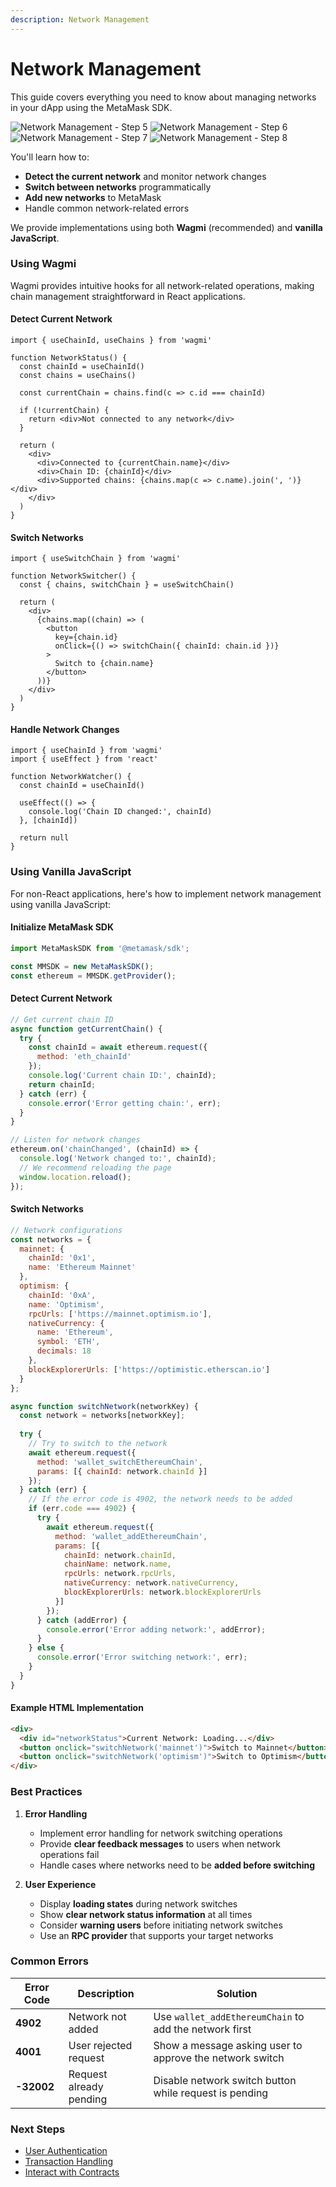 ```yaml
---
description: Network Management
---
```


# Network Management

This guide covers everything you need to know about managing networks in your dApp using the MetaMask SDK. 

<div style={{ 
    display: 'flex', 
    flexDirection: 'row', 
    gap: '12px', 
    marginBottom: '24px', 
    overflow: 'hidden', 
    overflowX: 'scroll', 
    WebkitOverflowScrolling: 'touch',
}}>
    <img 
        src={require("../_assets/quickstart-step-5.jpg").default} 
        alt="Network Management - Step 5" 
        style={{ flex: '1', maxWidth: '35%', border: '1px solid #DCDCDC' }} 
    />
    <img 
        src={require("../_assets/quickstart-step-6.jpg").default} 
        alt="Network Management - Step 6" 
        style={{ flex: '1', maxWidth: '35%', border: '1px solid #DCDCDC' }} 
    />
    <img 
        src={require("../_assets/quickstart-step-7.jpg").default} 
        alt="Network Management - Step 7" 
        style={{ flex: '1', maxWidth: '35%', border: '1px solid #DCDCDC' }} 
    />
    <img 
        src={require("../_assets/quickstart-step-8.jpg").default} 
        alt="Network Management - Step 8" 
        style={{ flex: '1', maxWidth: '35%', border: '1px solid #DCDCDC' }} 
    />
</div>

You'll learn how to:
- **Detect the current network** and monitor network changes
- **Switch between networks** programmatically
- **Add new networks** to MetaMask
- Handle common network-related errors

We provide implementations using both **Wagmi** (recommended) and **vanilla JavaScript**.

### Using Wagmi

Wagmi provides intuitive hooks for all network-related operations, making chain management straightforward in React applications.

#### Detect Current Network

```tsx
import { useChainId, useChains } from 'wagmi'

function NetworkStatus() {
  const chainId = useChainId()
  const chains = useChains()
  
  const currentChain = chains.find(c => c.id === chainId)
  
  if (!currentChain) {
    return <div>Not connected to any network</div>
  }

  return (
    <div>
      <div>Connected to {currentChain.name}</div>
      <div>Chain ID: {chainId}</div>
      <div>Supported chains: {chains.map(c => c.name).join(', ')}</div>
    </div>
  )
}
```

#### Switch Networks

```tsx
import { useSwitchChain } from 'wagmi'

function NetworkSwitcher() {
  const { chains, switchChain } = useSwitchChain()
  
  return (
    <div>
      {chains.map((chain) => (
        <button
          key={chain.id}
          onClick={() => switchChain({ chainId: chain.id })}
        >
          Switch to {chain.name}
        </button>
      ))}
    </div>
  )
}
```

#### Handle Network Changes

```tsx
import { useChainId } from 'wagmi'
import { useEffect } from 'react'

function NetworkWatcher() {
  const chainId = useChainId()
  
  useEffect(() => {
    console.log('Chain ID changed:', chainId)
  }, [chainId])
  
  return null
}
```

### Using Vanilla JavaScript

For non-React applications, here's how to implement network management using vanilla JavaScript:

#### Initialize MetaMask SDK

```javascript
import MetaMaskSDK from '@metamask/sdk';

const MMSDK = new MetaMaskSDK();
const ethereum = MMSDK.getProvider();
```

#### Detect Current Network

```javascript
// Get current chain ID
async function getCurrentChain() {
  try {
    const chainId = await ethereum.request({ 
      method: 'eth_chainId' 
    });
    console.log('Current chain ID:', chainId);
    return chainId;
  } catch (err) {
    console.error('Error getting chain:', err);
  }
}

// Listen for network changes
ethereum.on('chainChanged', (chainId) => {
  console.log('Network changed to:', chainId);
  // We recommend reloading the page
  window.location.reload();
});
```

#### Switch Networks

```javascript
// Network configurations
const networks = {
  mainnet: {
    chainId: '0x1',
    name: 'Ethereum Mainnet'
  },
  optimism: {
    chainId: '0xA',
    name: 'Optimism',
    rpcUrls: ['https://mainnet.optimism.io'],
    nativeCurrency: {
      name: 'Ethereum',
      symbol: 'ETH',
      decimals: 18
    },
    blockExplorerUrls: ['https://optimistic.etherscan.io']
  }
};

async function switchNetwork(networkKey) {
  const network = networks[networkKey];
  
  try {
    // Try to switch to the network
    await ethereum.request({
      method: 'wallet_switchEthereumChain',
      params: [{ chainId: network.chainId }]
    });
  } catch (err) {
    // If the error code is 4902, the network needs to be added
    if (err.code === 4902) {
      try {
        await ethereum.request({
          method: 'wallet_addEthereumChain',
          params: [{
            chainId: network.chainId,
            chainName: network.name,
            rpcUrls: network.rpcUrls,
            nativeCurrency: network.nativeCurrency,
            blockExplorerUrls: network.blockExplorerUrls
          }]
        });
      } catch (addError) {
        console.error('Error adding network:', addError);
      }
    } else {
      console.error('Error switching network:', err);
    }
  }
}
```

#### Example HTML Implementation

```html
<div>
  <div id="networkStatus">Current Network: Loading...</div>
  <button onclick="switchNetwork('mainnet')">Switch to Mainnet</button>
  <button onclick="switchNetwork('optimism')">Switch to Optimism</button>
</div>
```



### Best Practices

1. **Error Handling**
   - Implement error handling for network switching operations
   - Provide **clear feedback messages** to users when network operations fail
   - Handle cases where networks need to be **added before switching**

2. **User Experience**
   - Display **loading states** during network switches
   - Show **clear network status information** at all times
   - Consider **warning users** before initiating network switches
   - Use an **RPC provider** that supports your target networks

### Common Errors

| Error Code | Description | Solution |
|------------|-------------|----------|
| **4902** | Network not added | Use `wallet_addEthereumChain` to add the network first |
| **4001** | User rejected request | Show a message asking user to approve the network switch |
| **-32002** | Request already pending | Disable network switch button while request is pending |

### Next Steps

- [User Authentication](/sdk/guides/user-authentication)
- [Transaction Handling](/sdk/guides/transaction-handling)
- [Interact with Contracts](/sdk/guides/interact-with-contracts)